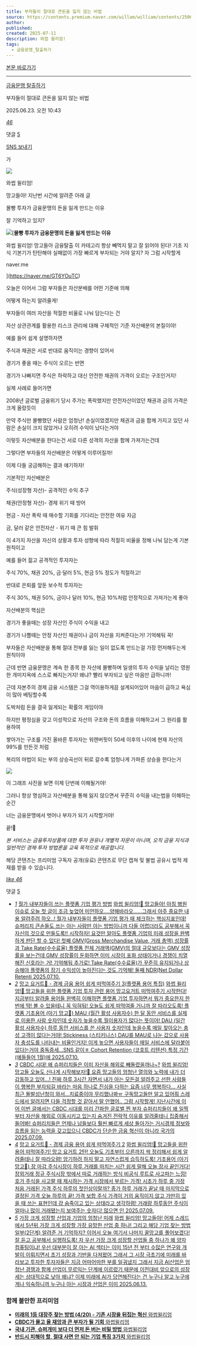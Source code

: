 ```yaml
---
title: 부자들이 절대로 큰돈을 잃지 않는 비법
source: https://contents.premium.naver.com/willam/william/contents/250623104330115yn
author: 
published: 
created: 2025-07-11
description: 와썹 윌리엄!
tags:
  - 금융문맹_탈출하기
---
```

[본문 바로가기](https://contents.premium.naver.com/willam/william/contents/#ct)

---

[금융문맹 탈출하기](https://contents.premium.naver.com/willam/william/contents?categoryId=19762918f600007uf)

부자들이 절대로 큰돈을 잃지 않는 비법

2025.06.23. 오전 10:43

[*46*](https://contents.premium.naver.com/willam/william/contents/#)

댓글 [5](https://contents.premium.naver.com/willam/william/comment/250623104330115yn)

[SNS 보내기](https://contents.premium.naver.com/willam/william/contents/#)

가

![](https://scs-phinf.pstatic.net/MjAyNTA2MjNfMTI4/MDAxNzUwNjQyMzY0OTA2.7U-VkYGnAHksx7FWgie2pxcxty4dTGJCwYxNLw6eKcQg.byuzxDgBQu4lQn3aiYd2alGgANoOUzCJXbF8igf-x7Ag.PNG/KakaoTalk_20250612_150150667.png?type=w800)

와썹 윌리엄!

망고들아! 지난번 시간에 알려준 아래 글

몰빵 투자가 금융문맹의 돈을 잃게 만드는 이유

잘 기억하고 있지?

[![](https://dthumb-phinf.pstatic.net/?src=%22https%3A%2F%2Fscs-phinf.pstatic.net%2FMjAyNTA2MThfODUg%2FMDAxNzUwMjExNDY0OTM2.yQIY7dsSfshUYqNWJXkghfEgc4GLYugRQFgPOY-mo30g.YToHKConBX2xbxBq_hXCK9nHCSur7OeTDfTFOzMsXFcg.PNG%2FKakaoTalk_20250612_150150667.png%3Ftype%3Dw800%22&type=ff500_300)](https://naver.me/GT6YOuTC)[**몰빵 투자가 금융문맹의 돈을 잃게 만드는 이유**

와썹 윌리엄! 망고들아 금융탈출 이 카테고리 항상 빼먹지 말고 잘 읽어야 된다! 기초 지식 기본기가 탄탄해야 실패없이 가장 빠르게 부자되는 거야 알지? 자 그럼 시작할게

naver.me

](https://naver.me/GT6YOuTC)

오늘은 이어서 그럼 부자들은 자산분배를 어떤 기준에 의해

어떻게 하는지 알려줄게!

부자들이 여러 자산을 적절한 비율로 나눠 담는다는 건

자산 상관관계를 활용한 리스크 관리에 대해 구체적인 기준 자산배분의 본질이야!

예를 들어 쉽게 설명하자면

주식과 채권은 서로 반대로 움직이는 경향이 있어서

경기가 좋을 때는 주식이 오르는 반면

경기가 나빠지면 주식은 하락하고 대신 안전한 채권의 가격이 오르는 구조인거지!

실제 사례로 들어가면

2008년 글로벌 금융위기 당시 주가는 폭락했지만 안전자산이었던 채권과 금의 가격은 크게 올랐듯이

만약 주식만 몰빵했던 사람은 엄청난! 손실이었겠지만 채권과 금을 함께 가지고 있던 사람은 손실이 크지 않았거나 오히려 수익이 났다는거야

이렇듯 자산배분을 한다는건 서로 다른 성격의 자산을 함께 가져가는건데

그렇다면 부자들의 자산배분은 어떻게 이루어질까!

이제 다들 궁금해하는 결과 얘기하자!

기본적인 자산배분은

주식(성장형 자산)- 공격적인 수익 추구

채권(안정형 자산)- 경제 위기 때 방어

현금 - 자산 폭락 때 매수할 기회를 기다리는 안전한 여유 자금

금, 달러 같은 안전자산 - 위기 때 큰 힘 발휘

이 4가지 자산을 자신의 상황과 투자 성향에 따라 적절히 비율을 정해 나눠 담는게 기본 원칙이고

예를 들어 젊고 공격적인 투자자는

주식 70%, 채권 20%, 금·달러 5%, 현금 5% 정도가 적절하고!

반대로 은퇴를 앞둔 보수적 투자자는

주식 30%, 채권 50%, 금이나 달러 10%, 현금 10%처럼 안정적으로 가져가는게 좋아

자산배분의 핵심은

경기가 좋을때는 성장 자산인 주식이 수익을 내고

경기가 나쁠때는 안정 자산인 채권이나 금이 자산을 지켜준다는거! 기억해둬 꼭!

부자들은 자산배분을 통해 절대 전부를 잃는 일이 없도록 만드는걸 가장 먼저해두는게 원칙이야

근데 반면 금융문맹은 계속 한 종목 한 자산에 몰빵하며 일생의 투자 수익을 날리는 영원한 개미지옥에 스스로 빠지는거지! 왜냐? 빨리 부자되고 싶은 마음만 급하니까!

근데 자본주의 경제 금융 시스템은 그걸 역이용하게끔 설계되어있어 마음이 급하고 욕심이 많아 베팅할수록

도박처럼 돈을 결국 잃게되는 확률의 게임이야

하지만 평정심을 갖고 이성적으로 자산의 구조와 돈의 흐름을 이해하고서 그 원리를 활용하여

쌓아가는 구조를 가진 올바른 투자자는 워렌버핏이 50세 이후의 나이에 현재 자산의 99%를 만든것 처럼

복리의 마법이 되는 부의 상승곡선이 뒤로 갈수록 엄청나게 가파른 상승을 한다는거

![](https://dthumb-phinf.pstatic.net/dthumb?src=%22https://search.pstatic.net/common/?src=http%3A%2F%2Fblogfiles.naver.net%2FMjAyNDA0MThfNzcg%2FMDAxNzEzMzkzMTM2NDEw.T-_G-ltLOvg_saP-krdhTEUHOzwAF8TWWkpM8Y60j9Mg.ch7g0IOl_CG8_hV1audcm-3tkbPjVjP5l3_lzmnsovYg.PNG%2Fimg.png&type=sc960_832%22&service=scs&type=w800)

이 그래프 사진을 보면 이제 단번에 이해될거야!

그러니 항상 명심하고 자산배분을 통해 잃지 않으면서 꾸준히 수익을 내는법을 이해하는 순간

너는 금융문맹에서 벗어나 부자가 되기 시작할거야!

끝!🥭

*본 서비스는 금융투자상품에 대한 투자 권유나 개별적 자문이 아니며, 오직 금융 지식과 일반적인 경제·투자 방법론을 교육 목적으로 제공합니다.*

해당 콘텐츠는 프리미엄 구독자 공개(유료) 콘텐츠로 무단 캡쳐 및 불법 공유시 법적 제재를 받을 수 있습니다.

[*like* *46*](https://contents.premium.naver.com/willam/william/contents/#)

댓글 [5](https://contents.premium.naver.com/willam/william/comment/250623104330115yn)

- [*1*](https://contents.premium.naver.com/willam/william/contents/250710112941929tj)
	[월가 내부자들이 쓰는 플랫폼 기업 평가 방법](https://contents.premium.naver.com/willam/william/contents/250710112941929tj)
	[
	와썹 윌리엄!🥭 망고들아! 아침 병원 이슈로 오늘 첫 글이 조금 늦었어 미안하오....양해바라오......그래서 아주 중요한 내용 알려주려 하오..! 월가 내부자들이 플랫폼 기업 평가 때 체크하는 핵심지표인데! 슈퍼리치 큰손들도 쓰는 아는 사람만 아는 방법이니까 다들 어렵더라도 공부해서 꼭 자신의 것으로 만들도록!! 시작하자! 요것만 알아도 플랫폼 기업의 미래 성장을 완벽하게 판단 할 수 있다! 첫째 GMV(Gross Merchandise Value, 거래 총액) 성장률과 Take Rate(수수료율) 플랫폼 전체 거래액(GMV)의 절대 규모보다는 GMV 성장률을 보는건데 GMV 성장률이 둔화하면 이미 시장이 포화 상태이거나 경쟁이 치열해진 신호라는 거! 기억해둬 추가로! Take Rate(수수료율)가 꾸준히 유지되거나 상승해야 플랫폼의 장기 수익성이 높아진다는 것도 기억해! 둘째 NDR(Net Dollar Retenti
	2025.07.10.](https://contents.premium.naver.com/willam/william/contents/250710112941929tj)
- [*2*](https://contents.premium.naver.com/willam/william/contents/250710120751099bm)
	[망고 요거트🥭 - 경제 금융 용어 쉽게 떠먹여주기 3(플랫폼 용어 특집)](https://contents.premium.naver.com/willam/william/contents/250710120751099bm)
	[
	와썹 윌리엄!🥭 망고들을 위한 플랫폼 기업 투자 관련 용어 망고요거트 떠먹여주기 시작한다! 지금부터 알려줄 용어들 완벽히 이해하면 플랫폼 기업 투자하면서 뭐가 중요한지 한 번에 딱! 볼 수 있을테니 꼭 익혀둬! 오늘도 쉽게 떠먹여줄 거니까 잘 따라오도록! 플랫폼 기초용어 (아기 망고🥭) MAU (월간 활성 사용자수) 한 달 동안 서비스를 실제로 이용한 사람 숫자인데 숫자가 높을수록 월이용자가 많다는 뜻이야! DAU (일간 활성 사용자수) 하루 동안 서비스를 쓴 사용자 숫자인데 높을수록 매일 찾아오는 충성 고객이 많다는거야! Stickiness (스티키니스) DAU를 MAU로 나눈 값으로 사용자 충성도를 나타내는 비율인거지! 이게 높으면 사용자들이 매일 서비스에 달라붙어 있다는거야 중독증세...SNS 같이ㅎ Cohort Retention (코호트 리텐션) 특정 기간(예들들어 1월)에
	2025.07.10.](https://contents.premium.naver.com/willam/william/contents/250710120751099bm)
- [*3*](https://contents.premium.naver.com/willam/william/contents/250709113157091hz)
	[CBDC 시대! 왜 슈퍼리치들은 이미 자산을 해외로 빼돌렸을까나~?](https://contents.premium.naver.com/willam/william/contents/250709113157091hz)
	[와썹 윌리엄! 망고들 오늘도 신나게 시작해보자!🥭 요즘 망고들의 엄청난 열의와 노력에 내가 더 감동하고 있어...! 진짜 하루 3시간 자면서 내가 아는 모든걸 알려주고 선한 사람들이 행복한 부자되길 바라는 마음 하나로 진심을 다하는 요즘 너무 행복하다... 사실 최근 돌발성난청이 와서...치료중이야 무리했나봐ㅠ 구독망고들만 알고 있어줘 스레드에서 알려지면 다들 걱정할 것 같아서 말 안했어.. 그럼 시작할게! 지난시간에 이어 이번 글에서는 CBDC 시대를 미리 간파한 글로벌 찐 부자 슈퍼리치들이 왜 일찍부터 자산을 해외로 이동시키고 있는지 숨겨진 전략적 이유를 알려줄테니 집중해서 들어봐! 슈퍼리치들은 언제나 남들보다 훨씬 빠르게 세상 돌아가는 거시경제 정보와 흐름을 읽는 능력을 갖고있으니 CBDC가 단순한 금융 혁신이 아니라 국가의](https://contents.premium.naver.com/willam/william/contents/250709113157091hz)
	[2025.07.09.](https://contents.premium.naver.com/willam/william/contents/250709113157091hz)
- [*4*](https://contents.premium.naver.com/willam/william/contents/250709170113498la)
	[망고 요거트🥭 - 경제 금융 용어 쉽게 떠먹여주기 2](https://contents.premium.naver.com/willam/william/contents/250709170113498la)
	[
	와썹 윌리엄!🥭 망고들을 위한 용어 떠먹여주기! 망고 요거트 2탄! 오늘도 기초부터 으른까지 싹 정리해서 쉽게 알려줄테니 잘 따라오렴! 암기하려 하지 말고 자연스럽게 습득하도록! 기초용어 (아기 망고🥭) 장 마감 주식시장이 하루 거래를 마치는 시간 쉽게 말해 오늘 장사 끝인거다! 장외거래 정규 주식시장 밖에서 따로 거래하는 방식 비공식 루트로 사고파는 느낌! 호가 주식을 사고팔 때 제시하는 가격 시장에서 부르는 가격! 시초가 하루 중 가장 처음 거래된 가격 주식 하루의 첫인상이랄까? 종가 하루 거래가 끝날 때 마지막으로 결정된 가격 오늘 하루의 끝! 가격 보합 주식 가격이 거의 움직이지 않고 가만히 있을 때 쓰는 표현인데 걍 숨죽이고 있는 상태라고 생각하렴! 거래량 하루동안 주식이 얼마나 많이 거래됐는지 보여주는 숫자디! 많으면 인
	2025.07.09.](https://contents.premium.naver.com/willam/william/contents/250709170113498la)
- [*5*](https://contents.premium.naver.com/willam/william/contents/250613102449306ys)
	[가장 크게 성장할 산업과 기업의 엄청난 미래](https://contents.premium.naver.com/willam/william/contents/250613102449306ys)
	[
	와썹 윌리엄! 망고들아! 어제 스레드에서 5년뒤 가장 크게 성장할 가장 유망한 산업 중 하나! 그리고 해당 기업 찾는 방법 일부(2단계) 알려준 거 기억하지? 이어서 오늘 여기서 나머지 꿀망고를 풀어보겠다! 잘 듣고 공부해서 실행하도록! 자 우선 가장 크게 성장할 산업들 중 하나가 왜 양자컴퓨팅이냐! 우선 대부분이 잘 아는 AI 섹터는 이미 15년 전 부터 수많은 연구와 개발이 이뤄지면서 초기 성장과 기반을 다져왔어 그래서 그 시장 극초기에 미래를 바라보고 투자한 투자자들은 지금 어마어마한 부를 일궈냈지 그래서 지금 AI산업은 엄청난 경쟁과 함께 산업이 무르익는 단계에 이르렀기 때문에 이전대비 앞으로의 성장세는 상대적으로 낮아 왜냐? 이제 미래에 AI가 당연해진다는 건 누구나 알고 누구에게나 익숙하니까 누구나 아는 시장과 산업은 이미
	2025.06.13.](https://contents.premium.naver.com/willam/william/contents/250613102449306ys)

### 함께 볼만한 프리미엄

- [
	**미래의 1등 대장주 찾는 방법 (4/20) - 기존 시장을 뒤집는 혁신**
	와썹윌리엄
	](https://contents.premium.naver.com/willam/william/contents/250707110249184xy?from=news_arp_in_cp)
- [
	**CBDC가 몰고 올 재앙과 큰 부자가 될 기회**
	와썹윌리엄
	](https://contents.premium.naver.com/willam/william/contents/250619142657793um?from=news_arp_article)
- [
	**국내 기관, 슈퍼개미 보다 더 먼저 돈 버는 비밀 방법**
	와썹윌리엄
	](https://contents.premium.naver.com/willam/william/contents/250619215257096lh?from=news_arp_article)
- [
	**반드시 피해야 할, 절대 사면 안 되는 기업 특징 3가지**
	와썹윌리엄
	](https://contents.premium.naver.com/willam/william/contents/250623102352460wp?from=news_arp_article)
